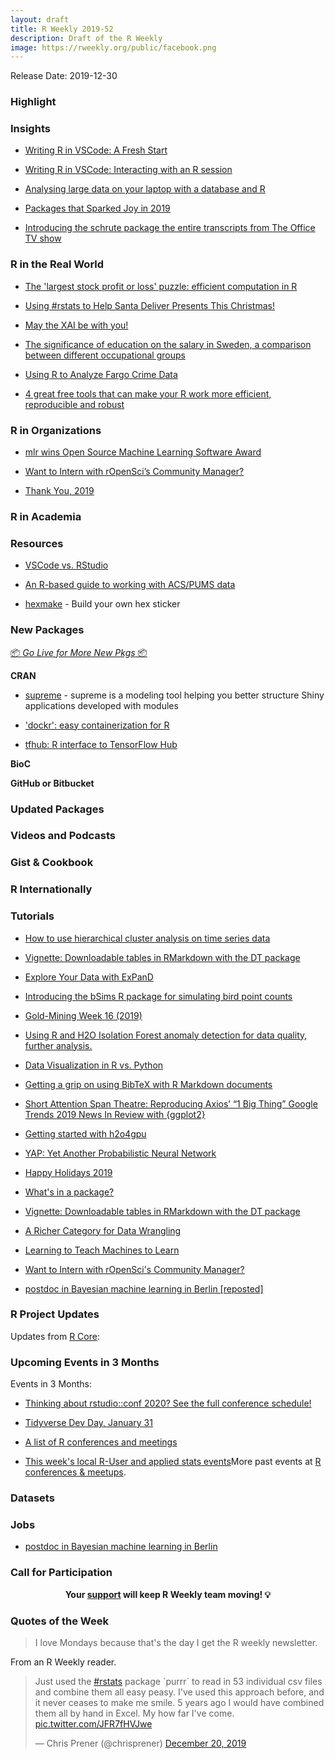 ```yaml
---
layout: draft
title: R Weekly 2019-52
description: Draft of the R Weekly
image: https://rweekly.org/public/facebook.png
---
```


Release Date: 2019-12-30

###  Highlight



### Insights

+ [Writing R in VSCode: A Fresh Start](https://renkun.me/2019/12/11/writing-r-in-vscode-a-fresh-start/)

+ [Writing R in VSCode: Interacting with an R session](https://renkun.me/2019/12/26/writing-r-in-vscode-interacting-with-an-r-session/)

+ [Analysing large data on your laptop with a database and R](http://freerangestats.info/blog/2019/12/22/nyc-taxis-sql)

+ [Packages that Sparked Joy in 2019](https://www.rostrum.blog/2019/12/27/pkgs-2019/)

+ [Introducing the schrute package the entire transcripts from The Office TV show](https://technistema.com/posts/introducing-the-schrute-package-the-entire-transcripts-from-the-office/)

### R in the Real World

+ [The 'largest stock profit or loss' puzzle: efficient computation in R](http://varianceexplained.org/r/stock-changes/)

+ [Using #rstats to Help Santa Deliver Presents This Christmas!](https://rud.is/b/2019/12/23/using-rstats-to-help-santa-deliver-presents-this-christmas/)

+ [May the XAI be with you!](https://medium.com/@ModelOriented/may-the-xai-be-with-you-6ea82d5b4fcc)

+ [The significance of education on the salary in Sweden, a comparison between different occupational groups](http://mikaellundqvist.rbind.io/2019/12/21/the-significance-of-education-on-the-salary-in-sweden-a-comparison-between-different-occupational-groups/)

+ [Using R to Analyze Fargo Crime Data](https://technistema.com/posts/using-r-to-analyze-fargo-crime-data/)

+ [4 great free tools that can make your R work more efficient, reproducible and robust](https://jozef.io/r920-christmas-praise-2019/)

<!-- + [MERRY CRISPMAS - a festive, data-driven short story](https://merry-crispmas.netlify.com/) -->

###  R in Organizations

+ [mlr wins Open Source Machine Learning Software Award](https://mlr-org.com/docs/mlr-wins-open-source-machine-learning-software-award/)

+ [Want to Intern with rOpenSci’s Community Manager?](https://ropensci.org/blog/2019/12/23/community-intern/)

+ [Thank You, 2019](https://ropensci.org/blog/2019/12/23/thankyou/)

###  R in Academia



###  Resources

+ [VSCode vs. RStudio​](https://1drv.ms/p/s!Aiu8ihXBTRNkuC_pYGrWKm3IwaZn)

+ [An R-based guide to working with ACS/PUMS data](https://github.com/jaytimm/working_with_census_microdata)

+ [hexmake](http://connect.thinkr.fr/hexmake/) - Build your own hex sticker


###  New Packages

<p class="added-hostname"><a href="https://rweekly.org/live" target="_blank" class="externalLink">📦 <i>Go Live for More New Pkgs</i> 📦</a></p>

**CRAN**

+ [supreme](https://github.com/strboul/supreme) - supreme is a modeling tool helping you better structure Shiny applications developed with modules

+ ['dockr': easy containerization for R](http://smaakage85.netlify.com/2019/12/21/dockr-easy-containerization-for-r/)

+ [tfhub: R interface to TensorFlow Hub](https://blogs.rstudio.com/tensorflow/posts/2019-12-18-tfhub-0.7.0/)

**BioC**



**GitHub or Bitbucket**


### Updated Packages



###  Videos and Podcasts




### Gist & Cookbook



### R Internationally


###  Tutorials

+ [How to use hierarchical cluster analysis on time series data](https://www.storybench.org/how-to-use-hierarchical-cluster-analysis-on-time-series-data/)

+ [Vignette: Downloadable tables in RMarkdown with the DT package](https://martinctc.github.io/blog/vignette-downloadable-tables-in-rmarkdown-with-the-dt-package/)

+ [Explore Your Data with ExPanD](https://joachim-gassen.github.io/2019/12/explore-your-data-with-expand/)

+ [Introducing the bSims R package for simulating bird point counts](https://peter.solymos.org/code/2019/12/22/bsims-package.html)

+ [Gold-Mining Week 16 (2019)](https://fantasyfootballanalytics.net/2019/12/gold-mining-week-16-2019.html)

+ [Using R and H2O Isolation Forest anomaly detection for data quality, further analysis.](https://laranikalranalytics.blogspot.com/2019/12/using-r-and-h2o-isolation-forest.html)

+ [Data Visualization in R vs. Python](https://www.inwt-statistics.com/read-blog/data-visualization-R-versus-python.html)

+ [Getting a grip on using BibTeX with R Markdown documents](https://joshuamrosenberg.com/post/2019/12/22/using-bibtex-with-r-markdown/)

+ [Short Attention Span Theatre: Reproducing Axios’ “1 Big Thing” Google Trends 2019 News In Review with {ggplot2}](https://rud.is/b/2019/12/27/short-attention-span-theatre-reproducing-axios-1-big-thing-google-trends-2019-news-in-review-with-ggplot2/)

+ [Getting started with h2o4gpu](https://www.daeconomist.com/post/2019-12-26-h2o4gpu/)

+ [YAP: Yet Another Probabilistic Neural Network](https://statcompute.wordpress.com/2019/12/25/yap-yet-another-probabilistic-neural-network/)

+ [Happy Holidays 2019](https://www.littlemissdata.com/blog/happy-holidays-2019)

+ [What's in a package?](https://r-house.netlify.com/2019/12/25/whats-in-a-package/)

+ [Vignette: Downloadable tables in RMarkdown with the DT package](https://martinctc.github.io/blog/vignette-downloadable-tables-in-rmarkdown-with-the-dt-package/)

+ [A Richer Category for Data Wrangling](http://www.win-vector.com/blog/2019/12/a-richer-category-for-data-wrangling/)

+ [Learning to Teach Machines to Learn](https://alison.rbind.io/post/2019-12-23-learning-to-teach-machines-to-learn/)

+ [Want to Intern with rOpenSci's Community Manager?](https://ropensci.org/blog/2019/12/23/community-intern/)

+ [postdoc in Bayesian machine learning in Berlin [reposted]](https://xianblog.wordpress.com/2019/12/24/postdoc-in-bayesian-machine-learning-in-berlin-reposted/)


<!--<div class="post-more-begin></div><div class="post-more-end"></div>-->

###  R Project Updates

Updates from [R Core](http://developer.r-project.org/blosxom.cgi/R-devel/NEWS):


###  Upcoming Events in 3 Months

Events in 3 Months:

+ [Thinking about rstudio::conf 2020? See the full conference schedule!](https://blog.rstudio.com/2019/11/25/thinking-about-rstudio-conf-2020-see-the-full-conference-schedule/)

+ [Tidyverse Dev Day, January 31](https://www.tidyverse.org/blog/2019/11/tidyverse-dev-day-2020/)

+ [A list of R conferences and meetings](https://jumpingrivers.github.io/meetingsR/events.html)

+ [This week's local R-User and applied stats events](https://community.rstudio.com/c/irl)More past events at [R conferences & meetups](https://conf.rweekly.org).


### Datasets



### Jobs

+ [postdoc in Bayesian machine learning in Berlin](https://xianblog.wordpress.com/2019/12/24/postdoc-in-bayesian-machine-learning-in-berlin-reposted/)


###  Call for Participation


<p class="hide-support added-hostname support-rweekly" style="text-align: center;font-weight: bold;">Your <a class="non-visited externalLink" href="https://www.patreon.com/rweekly" onclick="pas(this)">support</a> will keep R Weekly team moving! 💡</p>

###  Quotes of the Week

> I love Mondays because that's the day I get the R weekly newsletter.

From an R Weekly reader.

<blockquote class="twitter-tweet"><p lang="en" dir="ltr">Just used the <a href="https://twitter.com/hashtag/rstats?src=hash&amp;ref_src=twsrc%5Etfw">#rstats</a> package `purrr` to read in 53 individual csv files and combine them all easy peasy. I&#39;ve used this approach before, and it never ceases to make me smile. 5 years ago I would have combined them all by hand in Excel. My how far I&#39;ve come. <a href="https://t.co/JFR7fHVJwe">pic.twitter.com/JFR7fHVJwe</a></p>&mdash; Chris Prener (@chrisprener) <a href="https://twitter.com/chrisprener/status/1208040162187448322?ref_src=twsrc%5Etfw">December 20, 2019</a></blockquote>

<script async src="https://platform.twitter.com/widgets.js" charset="utf-8"></script>